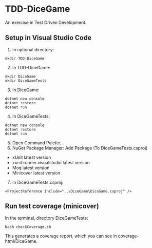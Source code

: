 # TDD-DiceGame
An exercise in Test Driven Development.


## Setup in Visual Studio Code
1. In optional directory:
```
mkdir TDD-DiceGame
```
2. In TDD-DiceGame:
```
mkdir DiceGame
mkdir DiceGameTests
```
3. In DiceGame:
```
dotnet new console
dotnet restore
dotnet run
```
4. In DiceGameTests:
```
dotnet new console
dotnet restore
dotnet run
```
5. Open Command Palette...
6. NuGet Package Manager: Add Package (To DiceGameTests.csproj)
* xUnit latest version
* xunit.runner.visualstudio latest version
* Moq latest version
* Minicover latest version
7. In DiceGameTests.csproj:
```
<ProjectReference Include="..\DiceGame\DiceGame.csproj" />
```


## Run test coverage (minicover)
In the terminal, directory DiceGameTests:
```
bash checkCoverage.sh
```

This generates a coverage report, which you can see in coverage-html/DiceGame.
